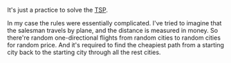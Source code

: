 It's just a practice to solve the [TSP](https://simple.wikipedia.org/wiki/Travelling_salesman_problem).

In my case the rules were essentially complicated. I've tried to imagine that the salesman travels by plane, and the distance is measured in money. So there're random one-directional flights from random cities to random cities for random price. And it's required to find the cheapiest path from a starting city back to the starting city through all the rest cities.
